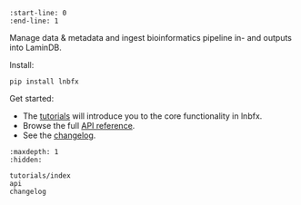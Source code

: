 ```{include} ../README.md
:start-line: 0
:end-line: 1
```

Manage data & metadata and ingest bioinformatics pipeline in- and outputs into LaminDB.

Install:

```
pip install lnbfx
```

Get started:

- The [tutorials](tutorials/index) will introduce you to the core functionality in lnbfx.
- Browse the full [API reference](api).
- See the [changelog](changelog).

```{toctree}
:maxdepth: 1
:hidden:

tutorials/index
api
changelog
```
